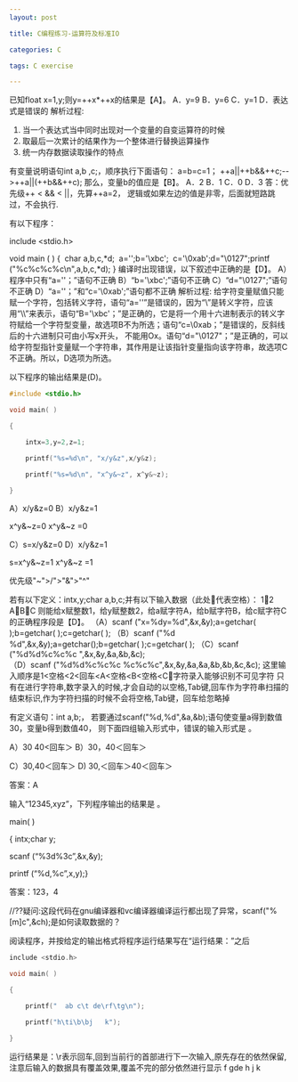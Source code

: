 ```yaml
---
layout: post

title: C编程练习-运算符及标准IO

categories: C

tags: C exercise

---
```


已知float x=1,y;则y=++x*++x的结果是【A】。
A．y=9        B．y=6      C．y=1       D．表达式是错误的
解析过程:

1. 当一个表达式当中同时出现对一个变量的自变运算符的时候
2. 取最后一次累计的结果作为一个整体进行替换运算操作
3. 统一内存数据读取操作的特点



有变量说明语句int a,b ,c;，顺序执行下面语句：
   a=b=c=1；
   ++a||++b&&++c;-->++a||(++b&&++c);
那么，变量b的值应是【B】。
A．2    B．1    C．0    D．3
答：优先级++ < && < ||，先算++a=2， 逻辑或如果左边的值是非零，后面就短路跳过，不会执行.



有以下程序：

include <stdio.h>

void main ( )
{
​    char a,b,c,*d;
​    a='\';b='\xbc';
​    c='\0xab';d="\0127";
​    printf ("%c%c%c%c\n",a,b,c,*d);
}
编译时出现错误，以下叙述中正确的是【D】。
A）程序中只有“a='\'；”语句不正确
B）“b='\xbc';”语句不正确
C）“d="\0127";”语句不正确
D）“a='\'；”和“c='\0xab';”语句都不正确
解析过程:
给字符变量赋值只能赋一个字符，包括转义字符，语句“a='\'”是错误的，因为“\”是转义字符，应该用“\\\”来表示，语句“B='\xbc'；”是正确的，它是将一个用十六进制表示的转义字符赋给一个字符型变量，故选项B不为所选；语句“c=\0xab；”是错误的，反斜线后的十六进制只可由小写x开头， 不能用Ox。语句“d="\0127"；”是正确的，可以给字符型指针变量赋一个字符串，其作用是让该指针变量指向该字符串，故选项C不正确。所以，D选项为所选。



以下程序的输出结果是(D)。

```c
#include <stdio.h>

void main( )

{

    intx=3,y=2,z=1;

    printf("%s=%d\n", "x/y&z",x/y&z);

    printf("%s=%d\n", "x^y&~z", x^y&~z);

}

```

 A）x/y&z=0            B）x/y&z=1

   x^y&~z=0             x^y&~z =0

C）s=x/y&z=0          D）x/y&z=1

   s=x^y&~z=1           x^y&~z =1

优先级"~">/">"&">"^"



若有以下定义：intx,y;char a,b,c;并有以下输入数据（此处代表空格）：
12
ABC
则能给x赋整数1，给y赋整数2，给a赋字符A，给b赋字符B，给c赋字符C的正确程序段是【D】。
（A）scanf ("x=%dy=%d",&x,&y);a=getchar( );b=getchar( );c=getchar( );
（B）scanf ("%d %d",&x,&y);a=getchar();b=getchar( );c=getchar( );
（C）scanf ("%d%d%c%c%c ",&x,&y,&a,&b,&c);                     
（D）scanf ("%d%d%c%c%c %c%c%c",&x,&y,&a,&a,&b,&b,&c,&c);
 这里输入顺序是1<空格<2<回车<A<空格<B<空格<C字符录入能够识别不可见字符
只有在进行字符串,数字录入的时候,才会自动的以空格,Tab键,回车作为字符串扫描的结束标识,作为字符扫描的时候不会将空格,Tab键，回车给忽略掉



有定义语句：int  a,b;， 若要通过scanf("%d,%d",&a,&b);语句使变量a得到数值30，变量b得到数值40， 则下面四组输入形式中，错误的输入形式是       。

A）30 40<回车＞                    B）30，40＜回车＞

C）30,40＜回车＞                    D) 30,＜回车＞40＜回车＞

答案：A



输入“12345,xyz”，下列程序输出的结果是       。

main( )

{  intx;char y;

  scanf (“%3d%3c”,&x,&y);

  printf (“%d,%c”,x,y);}

答案：123，4

//??疑问:这段代码在gnu编译器和vc编译器编译运行都出现了异常，scanf("%[m]c",&ch);是如何读取数据的？





阅读程序，并按给定的输出格式将程序运行结果写在“运行结果：”之后

```c
include <stdio.h>

void main( )

{

    printf("  ab c\t de\rf\tg\n");

    printf("h\ti\b\bj   k");

}

```

运行结果是：\r表示回车,回到当前行的首部进行下一次输入,原先存在的依然保留,注意后输入的数据具有覆盖效果,覆盖不完的部分依然进行显示
f       gde
h     j      k
